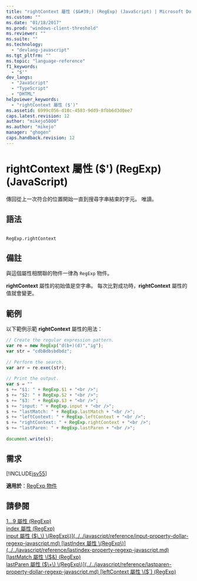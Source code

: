 ```yaml
---
title: "rightContext 屬性 ($&#39;) (RegExp) (JavaScript) | Microsoft Docs"
ms.custom: ""
ms.date: "01/18/2017"
ms.prod: "windows-client-threshold"
ms.reviewer: ""
ms.suite: ""
ms.technology: 
  - "devlang-javascript"
ms.tgt_pltfrm: ""
ms.topic: "language-reference"
f1_keywords: 
  - "$'"
dev_langs: 
  - "JavaScript"
  - "TypeScript"
  - "DHTML"
helpviewer_keywords: 
  - "rightContext 屬性 ($')"
ms.assetid: 6999c056-d18c-4583-9dd9-8fbb6d3d0ee7
caps.latest.revision: 12
author: "mikejo5000"
ms.author: "mikejo"
manager: "ghogen"
caps.handback.revision: 12
---
```

# rightContext 屬性 ($&#39;) (RegExp) (JavaScript)
傳回從上一次符合的位置開始一直到搜尋字串結束的字元。  唯讀。  
  
## 語法  
  
```  
  
RegExp.rightContext  
```  
  
## 備註  
 與這個屬性相關聯的物件一律為 `RegExp` 物件。  
  
 **rightContext** 屬性的初始值是空字串。  每次比對成功時，**rightContext** 屬性的值就會變更。  
  
## 範例  
 以下範例示範 **rightContext** 屬性的用法：  
  
```javascript  
// Create the regular expression pattern.  
var re = new RegExp("d(b+)(d)","ig");  
var str = "cdbBdbsbdbdz";  
  
// Perform the search.  
var arr = re.exec(str);  
  
// Print the output.  
var s = ""   
s += "$1: " + RegExp.$1 + "<br />";  
s += "$2: " + RegExp.$2 + "<br />";  
s += "$3: " + RegExp.$3 + "<br />";  
s += "input: " + RegExp.input + "<br />";  
s += "lastMatch: " + RegExp.lastMatch + "<br />";  
s += "leftContext: " + RegExp.leftContext + "<br />";  
s += "rightContext: " + RegExp.rightContext + "<br />";   
s += "lastParen: " + RegExp.lastParen + "<br />";  
  
document.write(s);  
```  
  
## 需求  
 [!INCLUDE[jsv55](../../javascript/reference/includes/jsv55-md.md)]  
  
 **適用於**：[RegExp 物件](../../javascript/reference/regexp-object-javascript.md)  
  
## 請參閱  
 [$1...$9 屬性 \(RegExp\)](../../javascript/reference/dollar-1-dot-dot-dot-dollar-9-properties-regexp-javascript.md)   
 [index 屬性 \(RegExp\)](../../javascript/reference/index-property-regexp-javascript.md)   
 [input 屬性 \($\_\) \(RegExp\)](../../javascript/reference/input-property-dollar-regexp-javascript.md)   
 [lastIndex 屬性 \(RegExp\)](../../javascript/reference/lastindex-property-regexp-javascript.md)   
 [lastMatch 屬性 \($&\) \(RegExp\)](../../javascript/reference/lastmatch-property-dollar-regexp-javascript.md)   
 [lastParen 屬性 \($\+\) \(RegExp\)](../../javascript/reference/lastparen-property-dollar-regexp-javascript.md)   
 [leftContext 屬性 \($\`\) \(RegExp\)](../../javascript/reference/leftcontext-property-dollar-grave-regexp-javascript.md)